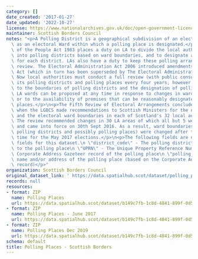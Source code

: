 ```yaml
---
category: []
date_created: '2017-01-27'
date_updated: '2022-10-27'
license: https://www.nationalarchives.gov.uk/doc/open-government-licence/version/3/
maintainer: Scottish Borders Council
notes: "<p>A Polling District is a geographical subdivision of an electoral area such\
  \ as an electoral Ward within which a polling place is designated.</p>\n<p>The Representation\
  \ of the People Act 1983 places a duty on LA to divide the local authority area\
  \ into polling districts based on ward boundaries, and to designate a polling place\
  \ for each district. LAs also have a duty to keep these polling arrangements under\
  \ review. The Electoral Administration Act 2006 introduced amendments to the 1983\
  \ Act (which in turn has been superseded by The Electoral Administration Act 2013).\
  \ Now local authorities must conduct a full review (with public consultation) of\
  \ its polling districts and polling places every four years, however adjustments\
  \ to the boundaries of polling districts and the designation of polling places within\
  \ LA wards can be proposed at any time in response to changes in ward boundaries\
  \ or to the availability of premises that can be reasonably designated as polling\
  \ places.</p>\n<p>The Fifth Review of Electoral Arrangements concluded in May 2016\
  \ when the LGBCS made recommendations to Scottish Ministers for the number of Councillors\
  \ and the electoral ward boundaries in each of Scotland's 32 local authorities.\
  \ The review recommended changes in 30 LA areas of which all but 5 were accepted\
  \ and came into force on 30th Sept 2016. As a result, ward boundaries (and therefore\
  \ polling districts and possibly polling places) were changed after this date in\
  \ time for the May 2017 elections.</p>\n<p>The following fields are now MANDATORY\
  \ fields for this dataset.\n \"district_code\" - The polling district code linked\
  \ to the polling place\n \"UPRN\" - The Unique Property Reference Number for the\
  \ Corporate Address Gazeteer record of the polling place\n \"polling_place\" - The\
  \ name and/or address of the polling place (based on the Corporate Address Gazeteer\
  \ record)</p>"
organization: Scottish Borders Council
original_dataset_link: ' https://data.spatialhub.scot/dataset/polling_places-sb'
records: null
resources:
- format: ZIP
  name: Polling Places
  url: https://data.spatialhub.scot/dataset/b149c7fb-1c8d-4841-899f-0d508659c121/resource/f34f89c8-babf-4d13-999b-d84e3e345577/download/sbc_polling_places.zip
- format: ZIP
  name: Polling Places - June 2017
  url: https://data.spatialhub.scot/dataset/b149c7fb-1c8d-4841-899f-0d508659c121/resource/978de4b3-0d00-4c88-9246-979dc40cb5d8/download/sbcpollingplacesjune2017.zip
- format: ZIP
  name: Polling Places Dec 2019
  url: https://data.spatialhub.scot/dataset/b149c7fb-1c8d-4841-899f-0d508659c121/resource/60afad1b-b148-4e92-a880-d5705cfc6d79/download/polling_places.zip
schema: default
title: Polling Places - Scottish Borders
---
```

